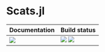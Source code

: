 # Scats.jl

| **Documentation**         | **Build status**                                                  |
|:------------------------- |:----------------------------------------------------------------- |
| [![][docs-img]][docs-url] | [![][travis-img]][travis-url] [![][coveralls-img]][coveralls-url] |

[docs-img]: https://img.shields.io/badge/docs-latest%20release-blue.svg
[docs-url]: https://paveloom-j.github.io/Scats.jl

[travis-img]: https://travis-ci.com/paveloom-j/Scats.jl.svg?branch=master
[travis-url]: https://travis-ci.com/paveloom-j/Scats.jl

[coveralls-img]: https://coveralls.io/repos/github/paveloom-j/Scats.jl/badge.svg?branch=master
[coveralls-url]: https://coveralls.io/github/paveloom-j/Scats.jl